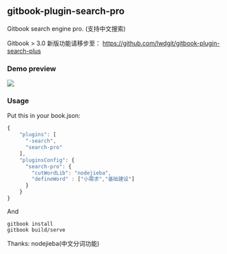 ## gitbook-plugin-search-pro

Gitbook search engine pro. (支持中文搜索)

Gitbook > 3.0 新版功能请移步至：
https://github.com/lwdgit/gitbook-plugin-search-plus


### Demo preview

![](https://raw.githubusercontent.com/gitbook-plugins/gitbook-plugin-search-pro/master/demo/show-1.gif)

### Usage

Put this in your book.json:

```js
{
    "plugins": [
      "-search",
      "search-pro"
    ],
    "pluginsConfig": {
      "search-pro": {
        "cutWordLib": "nodejieba",
        "defineWord" : ["小需求","基础建设"]
      }
    }
}
```

And

```
gitbook install
gitbook build/serve
```

Thanks: nodejieba(中文分词功能)
